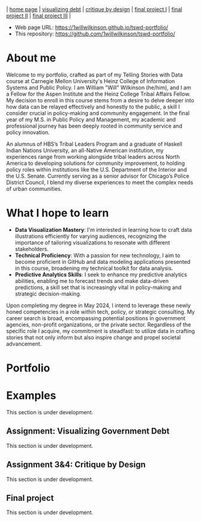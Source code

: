 | [home page](https://github.com/1willwilkinson/tswd-portfolio/blob/d53b3792c551f3203edc84db5ccbd2ec6f9ece14/README.md) | [visualizing debt](visualizing-government-debt.md) | [critique by design](critique-by-design) | [final project I](final-project-part-one) | [final project II](final-project-part-two) | [final project III](final-project-part-three) |

* Web page URL: https://1willwilkinson.github.io/tswd-portfolio/
* This repository: https://github.com/1willwilkinson/tswd-portfolio/

# About me
Welcome to my portfolio, crafted as part of my Telling Stories with Data course at Carnegie Mellon University's Heinz College of Information Systems and Public Policy. I am William "Will" Wilkinson (he/him), and I am a Fellow for the Aspen Institute and the Heinz College Tribal Affairs Fellow. My decision to enroll in this course stems from a desire to delve deeper into how data can be relayed effectively and honestly to the public, a skill I consider crucial in policy-making and community engagement. In the final year of my M.S. in Public Policy and Management, my academic and professional journey has been deeply rooted in community service and policy innovation. 

An alumnus of HBS’s Tribal Leaders Program and a graduate of Haskell Indian Nations University, an all-Native American institution, my experiences range from working alongside tribal leaders across North America to developing solutions for community improvement, to holding policy roles within institutions like the U.S. Department of the Interior and the U.S. Senate. Currently serving as a senior advisor for Chicago’s Police District Council, I blend my diverse experiences to meet the complex needs of urban communities.

# What I hope to learn
- **Data Visualization Mastery**: I'm interested in learning how to craft data illustrations efficiently for varying audiences, recognizing the importance of tailoring visualizations to resonate with different stakeholders.
- **Technical Proficiency**: With a passion for new technology, I aim to become proficient in GitHub and data modeling applications presented in this course, broadening my technical toolkit for data analysis.
- **Predictive Analytics Skills**: I seek to enhance my predictive analytics abilities, enabling me to forecast trends and make data-driven predictions, a skill set that is increasingly vital in policy-making and strategic decision-making.

Upon completing my degree in May 2024, I intend to leverage these newly honed competencies in a role within tech, policy, or strategic consulting. My career search is broad, encompassing potential positions in government agencies, non-profit organizations, or the private sector. Regardless of the specific role I acquire, my commitment is steadfast: to utilize data in crafting stories that not only inform but also inspire change and propel societal advancement.

# Portfolio

# Examples
This section is under development.

## Assignment: Visualizing Government Debt
This section is under development.

## Assignment 3&4: Critique by Design
This section is under development.

## Final project
This section is under development.
